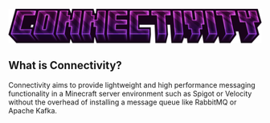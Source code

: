 ![Connectivity](assets/connectivity-logo.png)

## What is Connectivity?
Connectivity aims to provide lightweight and high performance messaging functionality in a Minecraft server environment such as Spigot or Velocity without the overhead of installing a message queue like RabbitMQ or Apache Kafka.
